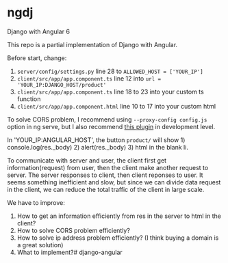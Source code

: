 # ngdj
Django with Angular 6

This repo is a partial implementation of Django with Angular.

Before start, change: 
1. `server/config/settings.py` line 28 to `ALLOWED_HOST = ['YOUR_IP']`
2. `client/src/app/app.component.ts` line 12 into `url = 'YOUR_IP:DJANGO_HOST/product'`
3. `client/src/app/app.component.ts` line 18 to 23 into your custom ts function
4. `client/src/app/app.component.html` line 10 to 17 into your custom html

To solve CORS problem, I recommend using `--proxy-config config.js` option in ng serve, but I also recommend [this plugin](https://chrome.google.com/webstore/detail/allow-control-allow-origi/nlfbmbojpeacfghkpbjhddihlkkiljbi?utm_source=chrome-ntp-icon) in development level.

In 'YOUR_IP:ANGULAR_HOST', the button `product/` will show 1) console.log(res._body) 2) alert(res._body) 3) html in the blank li.

To communicate with server and user, the client first get information(request) from user, then the client make another request to server.
The server responses to client, then client reponses to user.
It seems something inefficient and slow, but since we can divide data request in the client, we can reduce the total traffic of the client in large scale.

We have to improve:
1. How to get an information efficiently from res in the server to html in the client?
2. How to solve CORS problem efficiently?
3. How to solve ip address problem efficiently? (I think buying a domain is a great solution)
4. What to implement?# django-angular
